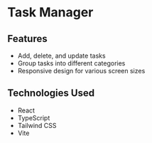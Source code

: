 # Task Manager

## Features

- Add, delete, and update tasks
- Group tasks into different categories
- Responsive design for various screen sizes

## Technologies Used

- React
- TypeScript
- Tailwind CSS
- Vite
